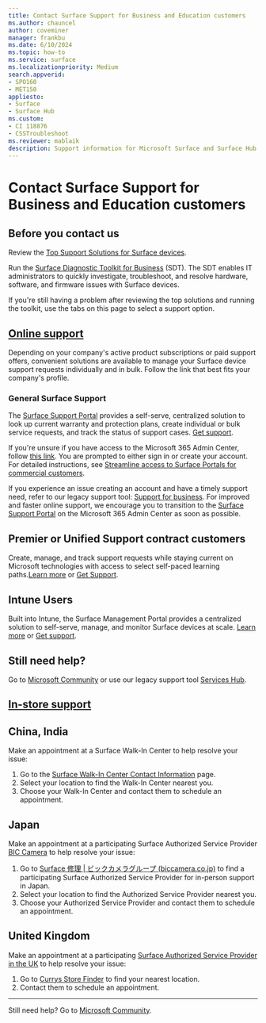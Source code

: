 ```yaml
---
title: Contact Surface Support for Business and Education customers
ms.author: chauncel
author: coveminer
manager: frankbu
ms.date: 6/10/2024
ms.topic: how-to
ms.service: surface
ms.localizationpriority: Medium
search.appverid:
- SPO160
- MET150
appliesto:
- Surface
- Surface Hub
ms.custom: 
- CI 118876
- CSSTroubleshoot 
ms.reviewer: mablaik
description: Support information for Microsoft Surface and Surface Hub products.
---
```


# Contact Surface Support for Business and Education customers

## Before you contact us  

Review the [Top Support Solutions for Surface devices](/surface/support-solutions-surface).

Run the [Surface Diagnostic Toolkit for Business](surface-diagnostic-toolkit-business.md) (SDT). The SDT enables IT administrators to quickly investigate, troubleshoot, and resolve hardware, software, and firmware issues with Surface devices.

If you're still having a problem after reviewing the top solutions and running the toolkit, use the tabs on this page to select a support option.

## [Online support](#tab/online)

Depending on your company's active product subscriptions or paid support offers, convenient solutions are available to manage your Surface device support requests individually and in bulk. Follow the link that best fits your company's profile.

### General Surface Support

The [Surface Support Portal](surface-support-portal.md) provides a self-serve, centralized solution to look up current warranty and protection plans, create individual or bulk service requests, and track the status of support cases. [Get support](https://admin.microsoft.com/adminportal/home#/support/microsoftsurfacesupport).

If you're unsure if you have access to the Microsoft 365 Admin Center, follow [this link](https://signup.microsoft.com/createaccount?=https%3A%2F%2Fadmin.microsoft.com%2FAdminportal%2FHome%3Fmcapiorgid%3D%7Bmcapiorgid%7D%26accountid%3D%7Baccountid%7D%26&origin=servicesHub&scenario=skiplba). You are prompted to either sign in or create your account. For detailed instructions, see [Streamline access to Surface Portals for commercial customers](streamline-access-surface-portals.md).

If you experience an issue creating an account and have a timely support need,  refer to our legacy support tool: [Support for business](https://support.serviceshub.microsoft.com/supportforbusiness). For improved and faster online support, we encourage you to transition to the [Surface Support Portal](surface-support-portal.md) on the Microsoft 365 Admin Center as soon as possible.

## Premier or Unified Support contract customers

Create, manage, and track support requests while staying current on Microsoft technologies with access to select self-paced learning paths.[Learn more](/services-hub/unified/support/) or [Get Support](https://serviceshub.microsoft.com/support/create).

## Intune Users

Built into Intune, the Surface Management Portal provides a centralized solution to self-serve, manage, and monitor Surface devices at scale. [Learn more](surface-management-portal.md) or [Get support](https://endpoint.microsoft.com/).

## Still need help?

Go to [Microsoft Community](https://answers.microsoft.com/) or use our legacy support tool [Services Hub](https://support.serviceshub.microsoft.com/supportforbusiness).

## [In-store support](#tab/instore)

## China, India

Make an appointment at a Surface Walk-In Center to help resolve your issue:

1. Go to the [Surface Walk-In Center Contact Information](https://support.microsoft.com/help/4498593/find-surface-walk-in-center-contact-information) page.
2. Select your location to find the Walk-In Center nearest you.  
3. Choose your Walk-In Center and contact them to schedule an appointment.

## Japan

Make an appointment at a participating Surface Authorized Service Provider [BIC Camera](https://www.biccamera.co.jp/support/surface_repair/) to help resolve your issue:

1. Go to [Surface 修理 | ビックカメラグループ (biccamera.co.jp)](https://www.biccamera.co.jp/support/surface_repair/apply/#shops) to find a participating Surface Authorized Service Provider for in-person support in Japan.
2. Select your location to find the Authorized Service Provider nearest you.
3. Choose your Authorized Service Provider and contact them to schedule an appointment.

## United Kingdom

Make an appointment at a participating [Surface Authorized Service Provider in the UK](https://support.microsoft.com/en-us/surface/find-authorized-service-provider-contact-information-for-the-united-kingdom-dc17aa1a-9e77-46b6-aa10-f5a2557406bd) to help resolve your issue:

1. Go to [Currys Store Finder](https://www.currys.co.uk/store-finder) to find your nearest location.
2. Contact them to schedule an appointment.

---

Still need help? Go to [Microsoft Community](https://answers.microsoft.com/).

